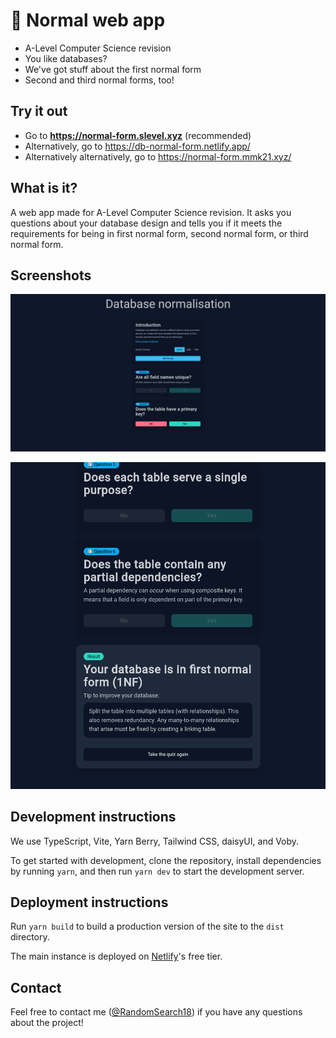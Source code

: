 # 🍱 Normal web app

- A-Level Computer Science revision
- You like databases?
- We've got stuff about the first normal form
- Second and third normal forms, too!

## Try it out

- Go to **<https://normal-form.slevel.xyz>** (recommended)
- Alternatively, go to <https://db-normal-form.netlify.app/>
- Alternatively alternatively, go to <https://normal-form.mmk21.xyz/>

## What is it?

A web app made for A-Level Computer Science revision. It asks you questions about your database design and tells you if it meets the requirements for being in first normal form, second normal form, or third normal form.

## Screenshots

![Screenshot of the tool on a wide screen after one question has been answered](assets/screenshot-2.png)

![Screenshot of the "Your database is in first normal form (1NF)" result](assets/screenshot.png)

## Development instructions

We use TypeScript, Vite, Yarn Berry, Tailwind CSS, daisyUI, and Voby.

To get started with development, clone the repository, install dependencies by running `yarn`, and then run `yarn dev` to start the development server.

## Deployment instructions

Run `yarn build` to build a production version of the site to the `dist` directory.

The main instance is deployed on [Netlify](http://netlify.com/)'s free tier.

## Contact

Feel free to contact me ([@RandomSearch18](https://github.com/RandomSearch18/)) if you have any questions about the project!
